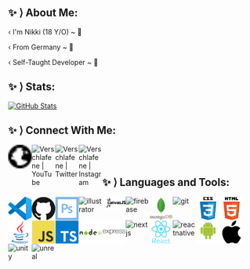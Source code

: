 ## ✨ ⟩ About Me:
<p>‹ I'm Nikki (18 Y/O) ~ 🎀</p>
<p>‹ From Germany ~ 📍</p>
<p>‹ Self-Taught Developer ~ 🔧</p>


## ✨ ⟩ Stats:

[![GitHub Stats](https://github-readme-stats.vercel.app/api?username=verschlafene)](https://github.com/anuraghazra/github-readme-stats)


## ✨ ⟩ Connect With Me:

[<img align="left" alt="Verschlafene | Website" width="48px" src="https://raw.githubusercontent.com/iconic/open-iconic/master/svg/globe.svg" />][website]
[<img align="left" alt="Verschlafene | YouTube" width="48px" src="https://cdn.jsdelivr.net/npm/simple-icons@v3/icons/youtube.svg" />][youtube]
[<img align="left" alt="Verschlafene | Twitter" width="48px" src="https://cdn.jsdelivr.net/npm/simple-icons@v3/icons/twitter.svg" />][twitter]
[<img align="left" alt="Verschlafene | Instagram" width="48px" src="https://cdn.jsdelivr.net/npm/simple-icons@v3/icons/instagram.svg" />][instagram]
<br />
<br />

## ✨ ⟩ Languages and Tools:

[<img align="left" alt="Visual Studio Code" width="48px" src="https://raw.githubusercontent.com/github/explore/80688e429a7d4ef2fca1e82350fe8e3517d3494d/topics/visual-studio-code/visual-studio-code.png"/>][vscode]
[<img align="left" alt="GitHub" width="48px" src="https://raw.githubusercontent.com/github/explore/78df643247d429f6cc873026c0622819ad797942/topics/github/github.png" />][github]
[<img align="left" alt="photoshop" width="48px" src="https://raw.githubusercontent.com/devicons/devicon/master/icons/photoshop/photoshop-line.svg" />][photoshop]
[<img align="left" alt="illustrator" width="48px" src="https://www.vectorlogo.zone/logos/adobe_illustrator/adobe_illustrator-icon.svg" />][illustrator]
[<img align="left" alt="canvasjs" width="48px" src="https://raw.githubusercontent.com/Hardik0307/Hardik0307/master/assets/canvasjs-charts.svg" />][canvas]
[<img align="left" alt="firebase" width="48px" src="https://www.vectorlogo.zone/logos/firebase/firebase-icon.svg"  />][firebase]
[<img align="left" alt="mongodb" width="48px" src="https://raw.githubusercontent.com/devicons/devicon/master/icons/mongodb/mongodb-original-wordmark.svg" />][mongodb]
[<img align="left" alt="git" width="48px" src="https://www.vectorlogo.zone/logos/git-scm/git-scm-icon.svg" />][git]
[<img align="left" alt="css3" width="48px" src="https://raw.githubusercontent.com/devicons/devicon/master/icons/css3/css3-original-wordmark.svg" />][css]
[<img align="left" alt="html5" width="48px" src="https://raw.githubusercontent.com/devicons/devicon/master/icons/html5/html5-original-wordmark.svg" />][html]
[<img align="left" alt="java" width="48px" src="https://raw.githubusercontent.com/devicons/devicon/master/icons/java/java-original.svg" />][java]
[<img align="left" alt="javascript" width="48px" src="https://raw.githubusercontent.com/devicons/devicon/master/icons/javascript/javascript-original.svg" />][javascript]
[<img align="left" alt="typescript" width="48px" src="https://raw.githubusercontent.com/devicons/devicon/master/icons/typescript/typescript-original.svg" />][typescript]
[<img align="left" alt="nodejs" width="48px" src="https://raw.githubusercontent.com/devicons/devicon/master/icons/nodejs/nodejs-original-wordmark.svg" />][nodejs]
[<img align="left" alt="express" width="48px" src="https://raw.githubusercontent.com/devicons/devicon/master/icons/express/express-original-wordmark.svg" />][express]
[<img align="left" alt="nextjs" width="48px" src="https://cdn.worldvectorlogo.com/logos/nextjs-2.svg" />][nextjs]
[<img align="left" alt="react" width="48px" src="https://raw.githubusercontent.com/devicons/devicon/master/icons/react/react-original-wordmark.svg" />][react]
[<img align="left" alt="reactnative" width="48px" src="https://reactnative.dev/img/header_logo.svg" />][reactnative]
[<img align="left" alt="android" width="48px" src="https://raw.githubusercontent.com/devicons/devicon/master/icons/android/android-original-wordmark.svg" />][android]
[<img align="left" alt="apple" width="48px" src="https://raw.githubusercontent.com/devicons/devicon/master/icons/apple/apple-original.svg" />][apple] 
[<img align="left" alt="unity" width="48px" src="https://www.vectorlogo.zone/logos/unity3d/unity3d-icon.svg" alt="unity" />][unity]
[<img align="left" alt="unreal" width="48px" src="https://raw.githubusercontent.com/kenangundogan/fontisto/036b7eca71aab1bef8e6a0518f7329f13ed62f6b/icons/svg/brand/unreal-engine.svg" />][unrealengine]

[website]: https://github.com/Verschlafene
[twitter]: https://twitter.com/Verschlafeneuwu
[youtube]: https://youtube.com/channel/UC-XO2xuqeGmqGwQpyR-yB4w
[instagram]: https://instagram.com/Verschlafeneuwu
[vscode]: https://code.visualstudio.com
[github]: https://github.com/Verschlafene
[photoshop]: https://adobe.com/products/photoshop
[illustrator]: https://adobe.com/products/illustrator
[canvas]: https://canvasjs.com
[firebase]: https://firebase.google.com
[mongodb]: https://mongodb.com
[git]: https://git-scm.com
[css]: https://w3schools.com/css
[html]: https://w3schools.com/html
[java]: https://java.com
[javascript]: https://javascript.com
[typescript]: https://typescriptlang.org
[nodejs]: https://nodejs.org
[express]: https://expressjs.com
[nextjs]: https://nextjs.org
[react]: https://reactjs.org
[reactnative]: https://reactnative.dev
[android]: https://android.com
[apple]: https://apple.com
[unity]: https://unity.com
[unrealengine]: https://unrealengine.com
